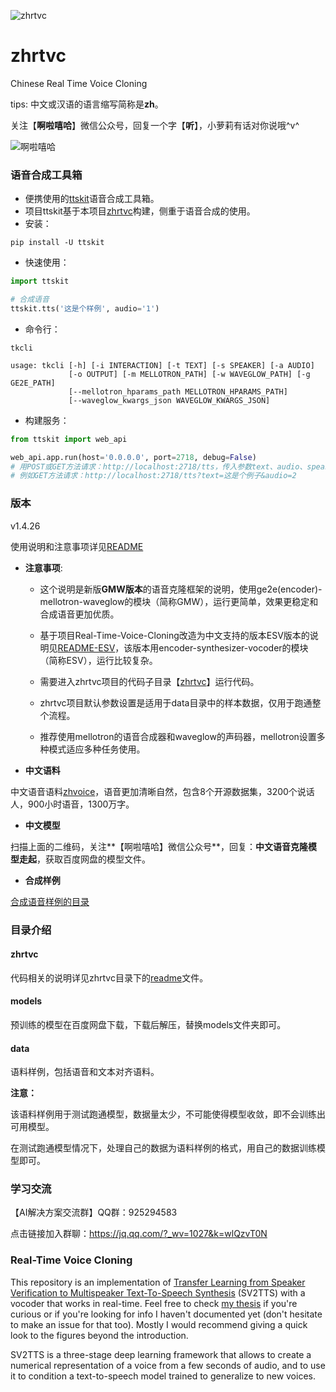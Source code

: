 ![zhrtvc](data/files/zhrtvc.png "zhrtvc")

# zhrtvc
Chinese Real Time Voice Cloning

tips: 中文或汉语的语言缩写简称是**zh**。

关注【**啊啦嘻哈**】微信公众号，回复一个字【**听**】，小萝莉有话对你说哦^v^

![啊啦嘻哈](data/files/alaxiha.jpg "啊啦嘻哈")


### 语音合成工具箱
+ 便携使用的[ttskit](https://github.com/KuangDD/ttskit)语音合成工具箱。
+ 项目ttskit基于本项目[zhrtvc](https://github.com/KuangDD/zhrtvc)构建，侧重于语音合成的使用。
+ 安装：
```
pip install -U ttskit
```

+ 快速使用：
```python
import ttskit

# 合成语音
ttskit.tts('这是个样例', audio='1')
```

+ 命令行：
```
tkcli

usage: tkcli [-h] [-i INTERACTION] [-t TEXT] [-s SPEAKER] [-a AUDIO]
             [-o OUTPUT] [-m MELLOTRON_PATH] [-w WAVEGLOW_PATH] [-g GE2E_PATH]
             [--mellotron_hparams_path MELLOTRON_HPARAMS_PATH]
             [--waveglow_kwargs_json WAVEGLOW_KWARGS_JSON]
```

+ 构建服务：
```python
from ttskit import web_api

web_api.app.run(host='0.0.0.0', port=2718, debug=False)
# 用POST或GET方法请求：http://localhost:2718/tts，传入参数text、audio、speaker。
# 例如GET方法请求：http://localhost:2718/tts?text=这是个例子&audio=2
```

### 版本

v1.4.26

使用说明和注意事项详见[README](zhrtvc/README.md)

+ **注意事项**: 

    - 这个说明是新版**GMW版本**的语音克隆框架的说明，使用ge2e(encoder)-mellotron-waveglow的模块（简称GMW），运行更简单，效果更稳定和合成语音更加优质。

    - 基于项目Real-Time-Voice-Cloning改造为中文支持的版本ESV版本的说明见[README-ESV](README-ESV.md)，该版本用encoder-synthesizer-vocoder的模块（简称ESV），运行比较复杂。

    - 需要进入zhrtvc项目的代码子目录【[zhrtvc](zhrtvc)】运行代码。

    - zhrtvc项目默认参数设置是适用于data目录中的样本数据，仅用于跑通整个流程。

    - 推荐使用mellotron的语音合成器和waveglow的声码器，mellotron设置多种模式适应多种任务使用。


+ **中文语料**

中文语音语料[zhvoice](https://github.com/KuangDD/zhvoice)，语音更加清晰自然，包含8个开源数据集，3200个说话人，900小时语音，1300万字。

+ **中文模型**

扫描上面的二维码，关注**【啊啦嘻哈】微信公众号**，回复：**中文语音克隆模型走起**，获取百度网盘的模型文件。

+ **合成样例**

[合成语音样例的目录](data/files/examples)

### 目录介绍

#### zhrtvc

代码相关的说明详见zhrtvc目录下的[readme](zhrtvc/README.md)文件。

#### models

预训练的模型在百度网盘下载，下载后解压，替换models文件夹即可。

#### data
语料样例，包括语音和文本对齐语料。

**注意：** 

该语料样例用于测试跑通模型，数据量太少，不可能使得模型收敛，即不会训练出可用模型。

在测试跑通模型情况下，处理自己的数据为语料样例的格式，用自己的数据训练模型即可。


### 学习交流

【AI解决方案交流群】QQ群：925294583

点击链接加入群聊：https://jq.qq.com/?_wv=1027&k=wlQzvT0N


### Real-Time Voice Cloning
This repository is an implementation of [Transfer Learning from Speaker Verification to
Multispeaker Text-To-Speech Synthesis](https://arxiv.org/pdf/1806.04558.pdf) (SV2TTS) with a vocoder that works in real-time. Feel free to check [my thesis](https://matheo.uliege.be/handle/2268.2/6801) if you're curious or if you're looking for info I haven't documented yet (don't hesitate to make an issue for that too). Mostly I would recommend giving a quick look to the figures beyond the introduction.

SV2TTS is a three-stage deep learning framework that allows to create a numerical representation of a voice from a few seconds of audio, and to use it to condition a text-to-speech model trained to generalize to new voices.
